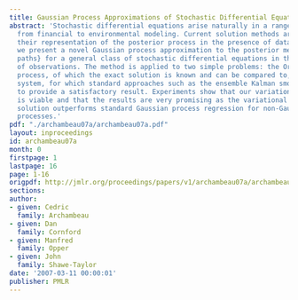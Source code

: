 ```yaml
---
title: Gaussian Process Approximations of Stochastic Differential Equations
abstract: 'Stochastic differential equations arise naturally in a range of contexts,
  from financial to environmental modeling. Current solution methods are limited in
  their representation of the posterior process in the presence of data. In this work,
  we present a novel Gaussian process approximation to the posterior measure \emph{over
  paths} for a general class of stochastic differential equations in the presence
  of observations. The method is applied to two simple problems: the Ornstein-Uhlenbeck
  process, of which the exact solution is known and can be compared to, and the double-well
  system, for which standard approaches such as the ensemble Kalman smoother fail
  to provide a satisfactory result. Experiments show that our variational approximation
  is viable and that the results are very promising as the variational approximate
  solution outperforms standard Gaussian process regression for non-Gaussian Markov
  processes.'
pdf: "./archambeau07a/archambeau07a.pdf"
layout: inproceedings
id: archambeau07a
month: 0
firstpage: 1
lastpage: 16
page: 1-16
origpdf: http://jmlr.org/proceedings/papers/v1/archambeau07a/archambeau07a.pdf
sections: 
author:
- given: Cedric
  family: Archambeau
- given: Dan
  family: Cornford
- given: Manfred
  family: Opper
- given: John
  family: Shawe-Taylor
date: '2007-03-11 00:00:01'
publisher: PMLR
---
```

